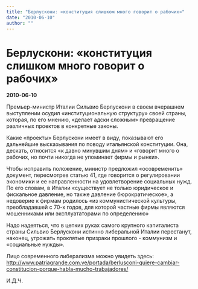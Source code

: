 ```yaml
---
title: "Берлускони: «конституция слишком много говорит о рабочих»"
date: "2010-06-10"
author: ""
---
```


# Берлускони: «конституция слишком много говорит о рабочих»

**2010-06-10** 

Премьер-министр Италии Сильвио Берлускони в своем вчерашнем выступлении осудил «институциональную структуру» своей страны, которая, по его мнению, «делает адски сложным» превращение различных проектов в конкретные законы.

Какие «проекты» Берлускони имеет в виду, показывают его дальнейшие высказывания по поводу итальянской конституции. Она, дескать, относится «к давно минувшим дням» и «говорит много о рабочих, но почти никогда не упоминает фирмы и рынки».

Чтобы исправить положение, министр предложил «осовременить» документ, пересмотрев статью 41, где говорится о регулировании экономики и ее направленности на удовлетворение социальных нужд. По его словам, в Италии «существует не только юридическое и фискальное давление, но также давление бюрократическое», а недоверие к фирмам родилось «из коммунистической культуры, преобладавшей с 70-х годов, для которой частные фирмы являются мошенниками или эксплуататорами по определению»

Надо надеяться, что в цепких руках самого крупного капиталиста страны Сильвио Берлускони истинно либеральной Италии перестанут, наконец, угрожать проклятые призраки прошлого - коммунизм и «социальные нужды».

Лицо современного либерализма можно увидеть здесь: http://www.patriagrande.com.ve/portada/berlusconi-quiere-cambiar-constitucion-porque-habla-mucho-trabajadores/

И.Д.Ч.